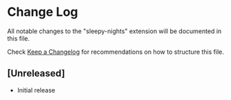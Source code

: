 # Change Log

All notable changes to the "sleepy-nights" extension will be documented in this file.

Check [Keep a Changelog](http://keepachangelog.com/) for recommendations on how to structure this file.

## [Unreleased]

- Initial release
